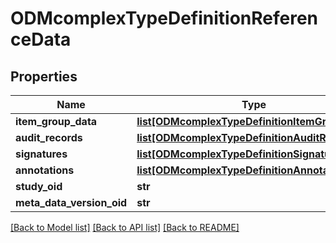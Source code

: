 # ODMcomplexTypeDefinitionReferenceData

## Properties
Name | Type | Description | Notes
------------ | ------------- | ------------- | -------------
**item_group_data** | [**list[ODMcomplexTypeDefinitionItemGroupData]**](ODMcomplexTypeDefinitionItemGroupData.md) |  | [optional] 
**audit_records** | [**list[ODMcomplexTypeDefinitionAuditRecords]**](ODMcomplexTypeDefinitionAuditRecords.md) |  | [optional] 
**signatures** | [**list[ODMcomplexTypeDefinitionSignatures]**](ODMcomplexTypeDefinitionSignatures.md) |  | [optional] 
**annotations** | [**list[ODMcomplexTypeDefinitionAnnotations]**](ODMcomplexTypeDefinitionAnnotations.md) |  | [optional] 
**study_oid** | **str** |  | [optional] 
**meta_data_version_oid** | **str** |  | [optional] 

[[Back to Model list]](../README.md#documentation-for-models) [[Back to API list]](../README.md#documentation-for-api-endpoints) [[Back to README]](../README.md)


